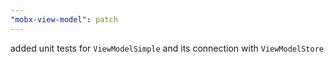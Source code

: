 ```yaml
---
"mobx-view-model": patch
---
```


added unit tests for `ViewModelSimple` and its connection with `ViewModelStore`
